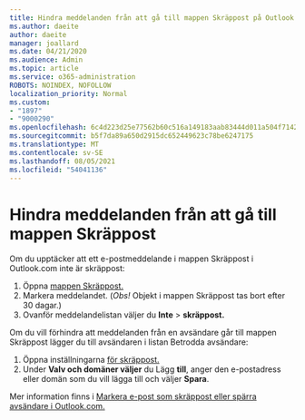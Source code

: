 ```yaml
---
title: Hindra meddelanden från att gå till mappen Skräppost på Outlook.com
ms.author: daeite
author: daeite
manager: joallard
ms.date: 04/21/2020
ms.audience: Admin
ms.topic: article
ms.service: o365-administration
ROBOTS: NOINDEX, NOFOLLOW
localization_priority: Normal
ms.custom:
- "1897"
- "9000290"
ms.openlocfilehash: 6c4d223d25e77562b60c516a149183aab83444d011a504f71424479792c97cfa
ms.sourcegitcommit: b5f7da89a650d2915dc652449623c78be6247175
ms.translationtype: MT
ms.contentlocale: sv-SE
ms.lasthandoff: 08/05/2021
ms.locfileid: "54041136"
---
```

# <a name="stop-messages-from-going-to-your-junk-email-folder"></a>Hindra meddelanden från att gå till mappen Skräppost

Om du upptäcker att ett e-postmeddelande i mappen Skräppost i Outlook.com inte är skräppost:

1. Öppna [mappen Skräppost.](https://outlook.live.com/mail/junkemail)
1. Markera meddelandet. (*Obs!* Objekt i mappen Skräppost tas bort efter 30 dagar.)
1. Ovanför meddelandelistan väljer du **Inte**  >  **skräppost.**

Om du vill förhindra att meddelanden från en avsändare går till mappen Skräppost lägger du till avsändaren i listan Betrodda avsändare:

1. Öppna inställningarna [för skräppost.](https://go.microsoft.com/fwlink/?linkid=2035804)
1. Under **Valv och domäner väljer** du Lägg **till**, anger den e-postadress eller domän som du vill lägga till och väljer **Spara**.

Mer information finns i [Markera e-post som skräppost eller spärra avsändare i Outlook.com.](https://support.office.com/article/a3ece97b-82f8-4a5e-9ac3-e92fa6427ae4?wt.mc_id=Office_Outlook_com_Alchemy)
